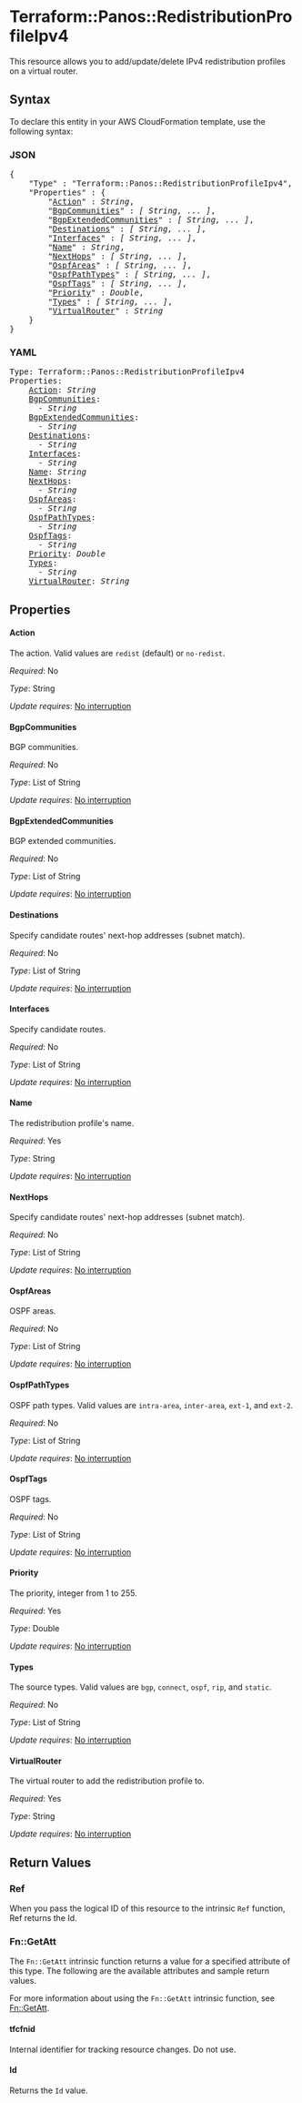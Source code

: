 # Terraform::Panos::RedistributionProfileIpv4

This resource allows you to add/update/delete IPv4 redistribution profiles
on a virtual router.

## Syntax

To declare this entity in your AWS CloudFormation template, use the following syntax:

### JSON

<pre>
{
    "Type" : "Terraform::Panos::RedistributionProfileIpv4",
    "Properties" : {
        "<a href="#action" title="Action">Action</a>" : <i>String</i>,
        "<a href="#bgpcommunities" title="BgpCommunities">BgpCommunities</a>" : <i>[ String, ... ]</i>,
        "<a href="#bgpextendedcommunities" title="BgpExtendedCommunities">BgpExtendedCommunities</a>" : <i>[ String, ... ]</i>,
        "<a href="#destinations" title="Destinations">Destinations</a>" : <i>[ String, ... ]</i>,
        "<a href="#interfaces" title="Interfaces">Interfaces</a>" : <i>[ String, ... ]</i>,
        "<a href="#name" title="Name">Name</a>" : <i>String</i>,
        "<a href="#nexthops" title="NextHops">NextHops</a>" : <i>[ String, ... ]</i>,
        "<a href="#ospfareas" title="OspfAreas">OspfAreas</a>" : <i>[ String, ... ]</i>,
        "<a href="#ospfpathtypes" title="OspfPathTypes">OspfPathTypes</a>" : <i>[ String, ... ]</i>,
        "<a href="#ospftags" title="OspfTags">OspfTags</a>" : <i>[ String, ... ]</i>,
        "<a href="#priority" title="Priority">Priority</a>" : <i>Double</i>,
        "<a href="#types" title="Types">Types</a>" : <i>[ String, ... ]</i>,
        "<a href="#virtualrouter" title="VirtualRouter">VirtualRouter</a>" : <i>String</i>
    }
}
</pre>

### YAML

<pre>
Type: Terraform::Panos::RedistributionProfileIpv4
Properties:
    <a href="#action" title="Action">Action</a>: <i>String</i>
    <a href="#bgpcommunities" title="BgpCommunities">BgpCommunities</a>: <i>
      - String</i>
    <a href="#bgpextendedcommunities" title="BgpExtendedCommunities">BgpExtendedCommunities</a>: <i>
      - String</i>
    <a href="#destinations" title="Destinations">Destinations</a>: <i>
      - String</i>
    <a href="#interfaces" title="Interfaces">Interfaces</a>: <i>
      - String</i>
    <a href="#name" title="Name">Name</a>: <i>String</i>
    <a href="#nexthops" title="NextHops">NextHops</a>: <i>
      - String</i>
    <a href="#ospfareas" title="OspfAreas">OspfAreas</a>: <i>
      - String</i>
    <a href="#ospfpathtypes" title="OspfPathTypes">OspfPathTypes</a>: <i>
      - String</i>
    <a href="#ospftags" title="OspfTags">OspfTags</a>: <i>
      - String</i>
    <a href="#priority" title="Priority">Priority</a>: <i>Double</i>
    <a href="#types" title="Types">Types</a>: <i>
      - String</i>
    <a href="#virtualrouter" title="VirtualRouter">VirtualRouter</a>: <i>String</i>
</pre>

## Properties

#### Action

The action.  Valid values are `redist` (default) or
`no-redist`.

_Required_: No

_Type_: String

_Update requires_: [No interruption](https://docs.aws.amazon.com/AWSCloudFormation/latest/UserGuide/using-cfn-updating-stacks-update-behaviors.html#update-no-interrupt)

#### BgpCommunities

BGP communities.

_Required_: No

_Type_: List of String

_Update requires_: [No interruption](https://docs.aws.amazon.com/AWSCloudFormation/latest/UserGuide/using-cfn-updating-stacks-update-behaviors.html#update-no-interrupt)

#### BgpExtendedCommunities

BGP extended communities.

_Required_: No

_Type_: List of String

_Update requires_: [No interruption](https://docs.aws.amazon.com/AWSCloudFormation/latest/UserGuide/using-cfn-updating-stacks-update-behaviors.html#update-no-interrupt)

#### Destinations

Specify candidate routes' next-hop addresses
(subnet match).

_Required_: No

_Type_: List of String

_Update requires_: [No interruption](https://docs.aws.amazon.com/AWSCloudFormation/latest/UserGuide/using-cfn-updating-stacks-update-behaviors.html#update-no-interrupt)

#### Interfaces

Specify candidate routes.

_Required_: No

_Type_: List of String

_Update requires_: [No interruption](https://docs.aws.amazon.com/AWSCloudFormation/latest/UserGuide/using-cfn-updating-stacks-update-behaviors.html#update-no-interrupt)

#### Name

The redistribution profile's name.

_Required_: Yes

_Type_: String

_Update requires_: [No interruption](https://docs.aws.amazon.com/AWSCloudFormation/latest/UserGuide/using-cfn-updating-stacks-update-behaviors.html#update-no-interrupt)

#### NextHops

Specify candidate routes' next-hop addresses
(subnet match).

_Required_: No

_Type_: List of String

_Update requires_: [No interruption](https://docs.aws.amazon.com/AWSCloudFormation/latest/UserGuide/using-cfn-updating-stacks-update-behaviors.html#update-no-interrupt)

#### OspfAreas

OSPF areas.

_Required_: No

_Type_: List of String

_Update requires_: [No interruption](https://docs.aws.amazon.com/AWSCloudFormation/latest/UserGuide/using-cfn-updating-stacks-update-behaviors.html#update-no-interrupt)

#### OspfPathTypes

OSPF path types.  Valid values are
`intra-area`, `inter-area`, `ext-1`, and `ext-2`.

_Required_: No

_Type_: List of String

_Update requires_: [No interruption](https://docs.aws.amazon.com/AWSCloudFormation/latest/UserGuide/using-cfn-updating-stacks-update-behaviors.html#update-no-interrupt)

#### OspfTags

OSPF tags.

_Required_: No

_Type_: List of String

_Update requires_: [No interruption](https://docs.aws.amazon.com/AWSCloudFormation/latest/UserGuide/using-cfn-updating-stacks-update-behaviors.html#update-no-interrupt)

#### Priority

The priority, integer from 1 to 255.

_Required_: Yes

_Type_: Double

_Update requires_: [No interruption](https://docs.aws.amazon.com/AWSCloudFormation/latest/UserGuide/using-cfn-updating-stacks-update-behaviors.html#update-no-interrupt)

#### Types

The source types.  Valid values are `bgp`, `connect`,
`ospf`, `rip`, and `static`.

_Required_: No

_Type_: List of String

_Update requires_: [No interruption](https://docs.aws.amazon.com/AWSCloudFormation/latest/UserGuide/using-cfn-updating-stacks-update-behaviors.html#update-no-interrupt)

#### VirtualRouter

The virtual router to add the
redistribution profile to.

_Required_: Yes

_Type_: String

_Update requires_: [No interruption](https://docs.aws.amazon.com/AWSCloudFormation/latest/UserGuide/using-cfn-updating-stacks-update-behaviors.html#update-no-interrupt)

## Return Values

### Ref

When you pass the logical ID of this resource to the intrinsic `Ref` function, Ref returns the Id.

### Fn::GetAtt

The `Fn::GetAtt` intrinsic function returns a value for a specified attribute of this type. The following are the available attributes and sample return values.

For more information about using the `Fn::GetAtt` intrinsic function, see [Fn::GetAtt](https://docs.aws.amazon.com/AWSCloudFormation/latest/UserGuide/intrinsic-function-reference-getatt.html).

#### tfcfnid

Internal identifier for tracking resource changes. Do not use.

#### Id

Returns the <code>Id</code> value.

